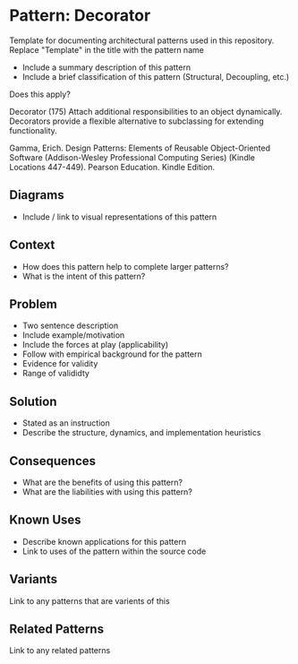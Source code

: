 # Pattern: Decorator

Template for documenting architectural patterns used in this repository. Replace "Template" in the title with the pattern name

* Include a summary description of this pattern
* Include a brief classification of this pattern (Structural, Decoupling, etc.)

Does this apply?

Decorator (175) Attach additional responsibilities to an object dynamically. Decorators provide a flexible alternative to subclassing for extending functionality.

Gamma, Erich. Design Patterns: Elements of Reusable Object-Oriented Software (Addison-Wesley Professional Computing Series) (Kindle Locations 447-449). Pearson Education. Kindle Edition.

## Diagrams

* Include / link to visual representations of this pattern

## Context

* How does this pattern help to complete larger patterns?
* What is the intent of this pattern?

## Problem

* Two sentence description
* Include example/motivation
* Include the forces at play (applicability)
* Follow with empirical background for the pattern
* Evidence for validity
* Range of valididty

## Solution

* Stated as an instruction
* Describe the structure, dynamics, and implementation heuristics

## Consequences

* What are the benefits of using this pattern?
* What are the liabilities with using this pattern?

## Known Uses

* Describe known applications for this pattern
* Link to uses of the pattern within the source code

## Variants

Link to any patterns that are varients of this

## Related Patterns

Link to any related patterns
